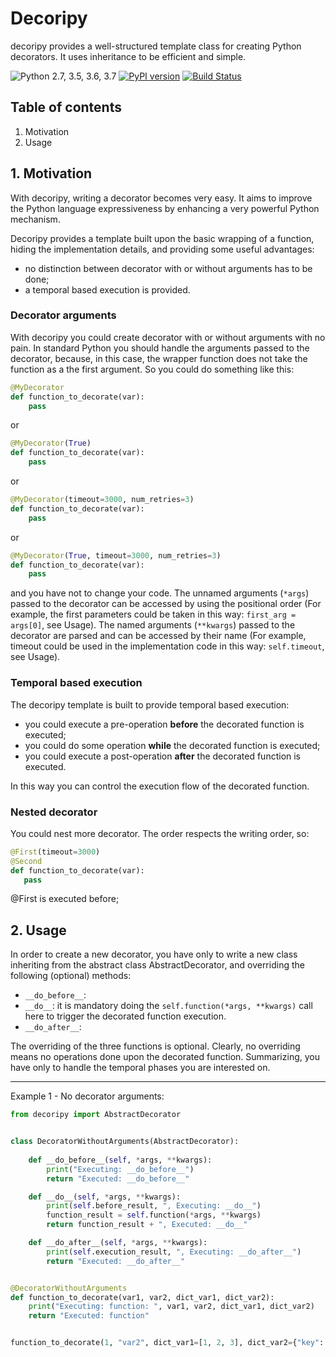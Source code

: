 # Decoripy
decoripy provides a well-structured template class for creating Python decorators. It uses inheritance to be efficient 
and simple.

![Python 2.7, 3.5, 3.6, 3.7](https://img.shields.io/badge/python-%203.3%2C%203.4%2C%203.5%2C%203.6%2C%203.7-blue.svg)
[![PyPI version](https://badge.fury.io/py/decoripy.svg)](https://badge.fury.io/py/decoripy)
[![Build Status](https://travis-ci.org/gioelecrispo/decoripy.svg?branch=master)](https://travis-ci.org/gioelecrispo/decoripy)

## Table of contents
1. Motivation
2. Usage

## 1. Motivation
With decoripy, writing a decorator becomes very easy. It aims to improve the Python language expressiveness by 
enhancing a very powerful Python mechanism.

Decoripy provides a template built upon the basic wrapping of a function, hiding the implementation details, and
providing some useful advantages:
 - no distinction between decorator with or without arguments has to be done;
 - a temporal based execution is provided. 

### Decorator arguments
With decoripy you could create decorator with or without arguments with no pain.
In standard Python you should handle the arguments passed to the decorator, because, in this case, the wrapper 
function does not take the function as a the first argument.
So you could do something like this:
```python
@MyDecorator
def function_to_decorate(var):
    pass
```
or 
```python
@MyDecorator(True)
def function_to_decorate(var):
    pass
```
or 
```python
@MyDecorator(timeout=3000, num_retries=3)
def function_to_decorate(var):
    pass
```
or 
```python
@MyDecorator(True, timeout=3000, num_retries=3)
def function_to_decorate(var):
    pass
```
and you have not to change your code. 
The unnamed arguments (```*args```) passed to the decorator can be accessed by using the positional order (For example, 
the first parameters could be taken in this way: ```first_arg = args[0]```, see Usage).
The named arguments (```**kwargs```) passed to the decorator are parsed and can be accessed by their name (For example, 
timeout could be used in the implementation code in this way: ```self.timeout```, see Usage).


### Temporal based execution
The decoripy template is built to provide temporal based execution:
 - you could execute a pre-operation **before** the decorated function is executed;
 - you could do some operation **while** the decorated function is executed;
 - you could execute a post-operation **after** the decorated function is executed.

In this way you can control the execution flow of the decorated function.

### Nested decorator
You could nest more decorator. The order respects the writing order, so:
 ```python
@First(timeout=3000)
@Second
def function_to_decorate(var):
    pass
```
@First is executed before; 
 
## 2. Usage
In order to create a new decorator, you have only to write a new class inheriting from the
abstract class AbstractDecorator, and overriding the following (optional) methods:
 - ```__do_before__```: 
 - ```__do__```: it is mandatory doing the ```self.function(*args, **kwargs)``` call here to trigger the
 decorated function execution.
 - ```__do_after__```:


The overriding of the three functions is optional. Clearly, no overriding means no
operations done upon the decorated function.
Summarizing, you have only to handle the temporal phases you are interested on.
 
---
 
Example 1 - No decorator arguments:

```python
from decoripy import AbstractDecorator


class DecoratorWithoutArguments(AbstractDecorator):
    
    def __do_before__(self, *args, **kwargs):
        print("Executing: __do_before__")
        return "Executed: __do_before__"

    def __do__(self, *args, **kwargs):
        print(self.before_result, ", Executing: __do__")
        function_result = self.function(*args, **kwargs)
        return function_result + ", Executed: __do__"

    def __do_after__(self, *args, **kwargs):
        print(self.execution_result, ", Executing: __do_after__")
        return "Executed: __do_after__"


@DecoratorWithoutArguments
def function_to_decorate(var1, var2, dict_var1, dict_var2):
    print("Executing: function: ", var1, var2, dict_var1, dict_var2)
    return "Executed: function"


function_to_decorate(1, "var2", dict_var1=[1, 2, 3], dict_var2={"key": "value"})
```

